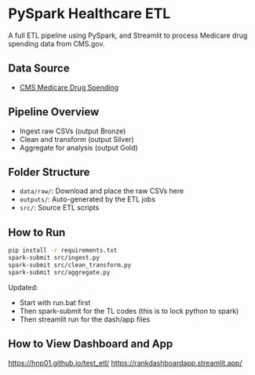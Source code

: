 # PySpark Healthcare ETL

A full ETL pipeline using PySpark, and Streamlit to process Medicare drug spending data from CMS.gov.

## Data Source

- [CMS Medicare Drug Spending](https://data.cms.gov/provider-summary-by-type-of-service/medicare-part-d-prescribers/part-d-prescribers-by-drug)

## Pipeline Overview

- Ingest raw CSVs (output Bronze)
- Clean and transform (output Silver)
- Aggregate for analysis (output Gold)

## Folder Structure

- `data/raw/`: Download and place the raw CSVs here
- `outputs/`: Auto-generated by the ETL jobs
- `src/`: Source ETL scripts

## How to Run

```bash
pip install -r requirements.txt
spark-submit src/ingest.py
spark-submit src/clean_transform.py
spark-submit src/aggregate.py
```
Updated:
- Start with run.bat first 
- Then spark-submit for the TL codes (this is to lock python to spark)
- Then streamlit run for the dash/app files

## How to View Dashboard and App
https://hnp01.github.io/test_etl/ 
https://rankdashboardapp.streamlit.app/
